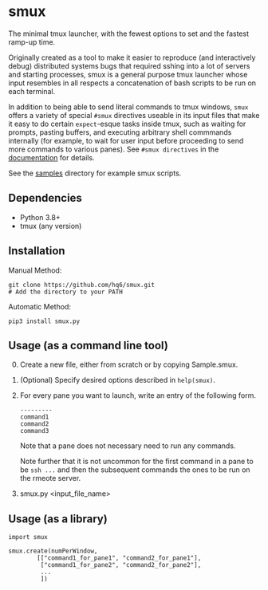 # smux

The minimal tmux launcher, with the fewest options to set and the fastest
ramp-up time.

Originally created as a tool to make it easier to reproduce (and interactively
debug) distributed systems bugs that required sshing into a lot of servers and
starting processes, smux is a general purpose tmux launcher whose input
resembles in all respects a concatenation of bash scripts to be run on each
terminal.

In addition to being able to send literal commands to tmux windows, `smux`
offers a variety of special `#smux` directives useable in its input files that
make it easy to do certain `expect`-esque tasks inside tmux, such as waiting
for prompts, pasting buffers, and executing arbitrary shell commmands
internally (for example, to wait for user input before proceeding to send more
commands to various panes). See `#smux directives` in the
[documentation](https://github.com/hq6/smux/blob/master/smux.txt#L146) for details.

See the [samples](https://github.com/hq6/smux/tree/master/samples) directory for example smux scripts.

## Dependencies

 - Python 3.8+
 - tmux (any version)

## Installation

Manual Method:

    git clone https://github.com/hq6/smux.git
    # Add the directory to your PATH

Automatic Method:

    pip3 install smux.py

## Usage (as a command line tool)

   0. Create a new file, either from scratch or by copying Sample.smux.
   1. (Optional) Specify desired options described in `help(smux)`.
   2. For every pane you want to launch, write an entry of the following form.
         ```
         ---------
         command1
         command2
         command3
         ```

      Note that a pane does not necessary need to run any commands.

      Note further that it is not uncommon for the first command in a pane to
      be `ssh ...` and then the subsequent commands the ones to be run on the
      rmeote server.

   3. smux.py <input_file_name>

## Usage (as a library)


    import smux

    smux.create(numPerWindow,
            [["command1_for_pane1", "command2_for_pane1"],
             ["command1_for_pane2", "command2_for_pane2"],
             ...
             ])
